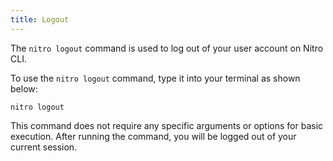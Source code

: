 ```yaml
---
title: Logout
---
```


The `nitro logout` command is used to log out of your user account on Nitro CLI.

To use the `nitro logout` command, type it into your terminal as shown below:

```shell
nitro logout
```

This command does not require any specific arguments or options for basic execution. After running the command, you will be logged out of your current session.
